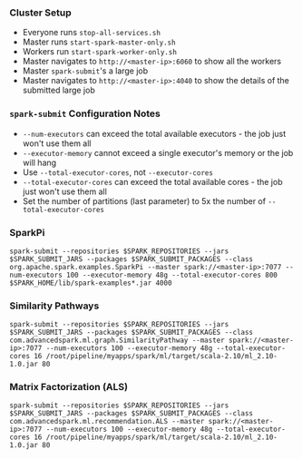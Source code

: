### Cluster Setup
* Everyone runs `stop-all-services.sh`
* Master runs `start-spark-master-only.sh`
* Workers run `start-spark-worker-only.sh`
* Master navigates to `http://<master-ip>:6060` to show all the workers
* Master `spark-submit`'s a large job
* Master navigates to `http://<master-ip>:4040` to show the details of the submitted large job

### `spark-submit` Configuration Notes
* `--num-executors` can exceed the total available executors - the job just won't use them all
* `--executor-memory` cannot exceed a single executor's memory or the job will hang
* Use `--total-executor-cores`, not `--executor-cores`
* `--total-executor-cores` can exceed the total available cores - the job just won't use them all
* Set the number of partitions (last parameter) to 5x the number of `--total-executor-cores`

### SparkPi
```
spark-submit --repositories $SPARK_REPOSITORIES --jars $SPARK_SUBMIT_JARS --packages $SPARK_SUBMIT_PACKAGES --class org.apache.spark.examples.SparkPi --master spark://<master-ip>:7077 --num-executors 100 --executor-memory 48g --total-executor-cores 800 $SPARK_HOME/lib/spark-examples*.jar 4000
```

### Similarity Pathways
```
spark-submit --repositories $SPARK_REPOSITORIES --jars $SPARK_SUBMIT_JARS --packages $SPARK_SUBMIT_PACKAGES --class com.advancedspark.ml.graph.SimilarityPathway --master spark://<master-ip>:7077 --num-executors 100 --executor-memory 48g --total-executor-cores 16 /root/pipeline/myapps/spark/ml/target/scala-2.10/ml_2.10-1.0.jar 80
```

### Matrix Factorization (ALS)
```
spark-submit --repositories $SPARK_REPOSITORIES --jars $SPARK_SUBMIT_JARS --packages $SPARK_SUBMIT_PACKAGES --class com.advancedspark.ml.recommendation.ALS --master spark://<master-ip>:7077 --num-executors 100 --executor-memory 48g --total-executor-cores 16 /root/pipeline/myapps/spark/ml/target/scala-2.10/ml_2.10-1.0.jar 80
```

